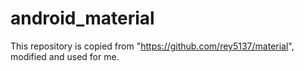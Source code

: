 # android_material

This repository is copied from "https://github.com/rey5137/material", modified and used for me.
